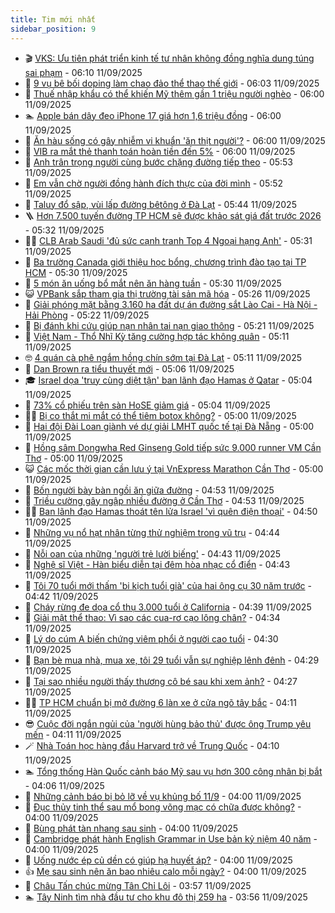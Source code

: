 ```yaml
---
title: Tim mới nhất
sidebar_position: 9
---
```


<!-- vnexpress-tin-moi-nhat:START -->
- 🎬 [VKS: Ưu tiên phát triển kinh tế tư nhân không đồng nghĩa dung túng sai phạm](https://vnexpress.net/vks-uu-tien-phat-trien-kinh-te-tu-nhan-khong-dong-nghia-dung-tung-sai-pham-4937777.html) - 06:10 11/09/2025
- 🐎 [9 vụ bê bối doping làm chao đảo thể thao thế giới](https://vnexpress.net/9-vu-be-boi-doping-lam-chao-dao-the-thao-the-gioi-4937864.html) - 06:03 11/09/2025
- 🦍 [Thuế nhập khẩu có thể khiến Mỹ thêm gần 1 triệu người nghèo](https://vnexpress.net/thue-nhap-khau-co-the-khien-my-them-gan-1-trieu-nguoi-ngheo-4937762.html) - 06:00 11/09/2025
- 🏊 [Apple bán dây đeo iPhone 17 giá hơn 1,6 triệu đồng](https://vnexpress.net/apple-ban-day-deo-iphone-17-gia-hon-1-6-trieu-dong-4937699.html) - 06:00 11/09/2025
- 🎊 [Ăn hàu sống có gây nhiễm vi khuẩn &#39;ăn thịt người&#39;?](https://vnexpress.net/an-hau-song-co-gay-nhiem-vi-khuan-an-thit-nguoi-4937240.html) - 06:00 11/09/2025
- 🎃 [VIB ra mắt thẻ thanh toán hoàn tiền đến 5%](https://vnexpress.net/vib-ra-mat-the-thanh-toan-hoan-tien-den-5-4937821.html) - 06:00 11/09/2025
- 🧰 [Anh trân trọng người cùng bước chặng đường tiếp theo](https://vnexpress.net/anh-tran-trong-nguoi-cung-buoc-chang-duong-tiep-theo-4937764.html) - 05:53 11/09/2025
- 🔭 [Em vẫn chờ người đồng hành đích thực của đời mình](https://vnexpress.net/em-van-cho-nguoi-dong-hanh-dich-thuc-cua-doi-minh-4937720.html) - 05:52 11/09/2025
- 🫶 [Taluy đổ sập, vùi lấp đường bêtông ở Đà Lạt](https://vnexpress.net/taluy-do-sap-vui-lap-duong-betong-o-da-lat-4937842.html) - 05:44 11/09/2025
- 🪜 [Hơn 7.500 tuyến đường TP HCM sẽ được khảo sát giá đất trước 2026](https://vnexpress.net/hon-7-500-tuyen-duong-tp-hcm-se-duoc-khao-sat-gia-dat-truoc-2026-4937645.html) - 05:32 11/09/2025
- 👨‍🏫 [CLB Arab Saudi &#39;đủ sức cạnh tranh Top 4 Ngoại hạng Anh&#39;](https://vnexpress.net/clb-arab-saudi-du-suc-canh-tranh-top-4-ngoai-hang-anh-4937826.html) - 05:31 11/09/2025
- 🎊 [Ba trường Canada giới thiệu học bổng, chương trình đào tạo tại TP HCM](https://vnexpress.net/ba-truong-canada-gioi-thieu-hoc-bong-chuong-trinh-dao-tao-tai-tp-hcm-4937823.html) - 05:30 11/09/2025
- 🎊 [5 món ăn uống bổ mắt nên ăn hàng tuần](https://vnexpress.net/5-mon-an-uong-bo-mat-nen-an-hang-tuan-4937765.html) - 05:30 11/09/2025
- 😺 [VPBank sắp tham gia thị trường tài sản mã hóa](https://vnexpress.net/vpbank-sap-tham-gia-thi-truong-tai-san-ma-hoa-4937780.html) - 05:26 11/09/2025
- 🐘 [Giải phóng mặt bằng 3.160 ha đất dự án đường sắt Lào Cai - Hà Nội - Hải Phòng](https://vnexpress.net/giai-phong-mat-bang-3-160-ha-dat-du-an-duong-sat-lao-cai-ha-noi-hai-phong-4937802.html) - 05:22 11/09/2025
- 🌁 [Bị đánh khi cứu giúp nạn nhân tai nạn giao thông](https://vnexpress.net/nhom-danh-nguoi-giup-do-nan-nhan-tai-nan-giao-thong-bi-bat-4937829.html) - 05:21 11/09/2025
- 🐲 [Việt Nam - Thổ Nhĩ Kỳ tăng cường hợp tác không quân](https://vnexpress.net/viet-nam-tho-nhi-ky-tang-cuong-hop-tac-khong-quan-4937790.html) - 05:11 11/09/2025
- 🤓 [4 quán cà phê ngắm hồng chín sớm tại Đà Lạt](https://vnexpress.net/4-quan-ca-phe-ngam-hong-chin-som-tai-da-lat-4937550.html) - 05:11 11/09/2025
- 💪 [Dan Brown ra tiểu thuyết mới](https://vnexpress.net/dan-brown-ra-tieu-thuyet-moi-4937688.html) - 05:06 11/09/2025
- 🎓 [Israel dọa &#39;truy cùng diệt tận&#39; ban lãnh đạo Hamas ở Qatar](https://vnexpress.net/israel-doa-truy-cung-diet-tan-ban-lanh-dao-hamas-o-qatar-4937730.html) - 05:04 11/09/2025
- 🫣 [73% cổ phiếu trên sàn HoSE giảm giá](https://vnexpress.net/chung-khoan-hom-nay-11-9-4937836.html) - 05:04 11/09/2025
- 🧑‍💻 [Bị co thắt mi mắt có thể tiêm botox không?](https://vnexpress.net/bi-co-that-mi-mat-co-the-tiem-botox-khong-4937789.html) - 05:00 11/09/2025
- 🐲 [Hai đội Đài Loan giành vé dự giải LMHT quốc tế tại Đà Nẵng](https://vnexpress.net/hai-doi-dai-loan-gianh-ve-du-giai-lmht-quoc-te-tai-da-nang-4937618.html) - 05:00 11/09/2025
- 🌝 [Hồng sâm Dongwha Red Ginseng Gold tiếp sức 9.000 runner VM Cần Thơ](https://vnexpress.net/hong-sam-dongwha-red-ginseng-gold-tiep-suc-9-000-runner-vm-can-tho-4937407.html) - 05:00 11/09/2025
- 😺 [Các mốc thời gian cần lưu ý tại VnExpress Marathon Cần Thơ](https://vnexpress.net/cac-moc-thoi-gian-can-luu-y-tai-vnexpress-marathon-can-tho-4936371.html) - 05:00 11/09/2025
- 🐎 [Bốn người bày bàn ngồi ăn giữa đường](https://vnexpress.net/bon-nguoi-bay-ban-ngoi-an-giua-duong-4937794.html) - 04:53 11/09/2025
- 🎡 [Triều cường gây ngập nhiều đường ở Cần Thơ](https://vnexpress.net/trieu-cuong-gay-ngap-nhieu-duong-o-can-tho-4937818.html) - 04:53 11/09/2025
- 👨‍🏫 [Ban lãnh đạo Hamas thoát tên lửa Israel &#39;vì quên điện thoại&#39;](https://vnexpress.net/ban-lanh-dao-hamas-thoat-ten-lua-israel-vi-quen-dien-thoai-4937752.html) - 04:50 11/09/2025
- 🦆 [Những vụ nổ hạt nhân từng thử nghiệm trong vũ trụ](https://vnexpress.net/nhung-vu-no-hat-nhan-tung-thu-nghiem-trong-vu-tru-4937081.html) - 04:44 11/09/2025
- 🚦 [Nỗi oan của những &#39;người trẻ lười biếng&#39;](https://vnexpress.net/noi-oan-cua-nhung-nguoi-tre-luoi-bieng-4937758.html) - 04:43 11/09/2025
- 💫 [Nghệ sĩ Việt - Hàn biểu diễn tại đêm hòa nhạc cổ điển](https://vnexpress.net/nghe-si-viet-han-bieu-dien-tai-dem-hoa-nhac-co-dien-4937375.html) - 04:43 11/09/2025
- 🎉 [Tôi 70 tuổi mới thấm &#39;bi kịch tuổi già&#39; của hai ông cụ 30 năm trước](https://vnexpress.net/thu-tuc-chia-thua-ke-bi-kich-tuoi-gia-4937712.html) - 04:42 11/09/2025
- 🌋 [Cháy rừng đe dọa cổ thụ 3.000 tuổi ở California](https://vnexpress.net/chay-rung-de-doa-co-thu-3-000-tuoi-o-california-4937538.html) - 04:39 11/09/2025
- 🤖 [Giải mật thể thao: Vì sao các cua-rơ cạo lông chân?](https://vnexpress.net/giai-mat-the-thao-vi-sao-cac-cua-ro-cao-long-chan-4937356.html) - 04:34 11/09/2025
- 🦏 [Lý do cúm A biến chứng viêm phổi ở người cao tuổi](https://vnexpress.net/ly-do-cum-a-bien-chung-viem-phoi-o-nguoi-cao-tuoi-4937798.html) - 04:30 11/09/2025
- 🦩 [Bạn bè mua nhà, mua xe, tôi 29 tuổi vẫn sự nghiệp lênh đênh](https://vnexpress.net/ap-luc-cuoc-song-kho-kiem-tien-kiem-tien-bang-cach-nao-toi-co-sai-lam-khi-luon-chon-con-duong-kho-hon-de-di-4937742.html) - 04:29 11/09/2025
- 👺 [Tại sao nhiều người thấy thương cô bé sau khi xem ảnh?](https://vnexpress.net/cau-do-iq-thu-tai-tinh-mat-tai-sao-nhieu-nguoi-thay-thuong-co-be-sau-khi-xem-anh-4937373.html) - 04:27 11/09/2025
- 🧑‍🏫 [TP HCM chuẩn bị mở đường 6 làn xe ở cửa ngõ tây bắc](https://vnexpress.net/tp-hcm-chuan-bi-mo-duong-6-lan-xe-o-cua-ngo-tay-bac-4937788.html) - 04:11 11/09/2025
- 😎 [Cuộc đời ngắn ngủi của &#39;người hùng bảo thủ&#39; được ông Trump yêu mến](https://vnexpress.net/cuoc-doi-ngan-ngui-cua-nguoi-hung-bao-thu-duoc-ong-trump-yeu-men-4937653.html) - 04:11 11/09/2025
- 🪄 [Nhà Toán học hàng đầu Harvard trở về Trung Quốc](https://vnexpress.net/nha-toan-hoc-hang-dau-harvard-tro-ve-trung-quoc-4937181.html) - 04:10 11/09/2025
- 🏊 [Tổng thống Hàn Quốc cảnh báo Mỹ sau vụ hơn 300 công nhân bị bắt](https://vnexpress.net/tong-thong-han-quoc-canh-bao-my-sau-vu-hon-300-cong-nhan-bi-bat-4937706.html) - 04:06 11/09/2025
- 💃 [Những cảnh báo bị bỏ lỡ về vụ khủng bố 11/9](https://vnexpress.net/nhung-canh-bao-bi-bo-lo-ve-vu-khung-bo-11-9-4937782.html) - 04:00 11/09/2025
- 🦆 [Đục thủy tinh thể sau mổ bong võng mạc có chữa được không?](https://vnexpress.net/duc-thuy-tinh-the-sau-mo-bong-vong-mac-co-chua-duoc-khong-4937775.html) - 04:00 11/09/2025
- 🎊 [Bùng phát tàn nhang sau sinh](https://vnexpress.net/bung-phat-tan-nhang-sau-sinh-4937772.html) - 04:00 11/09/2025
- 👺 [Cambridge phát hành English Grammar in Use bản kỷ niệm 40 năm](https://vnexpress.net/cambridge-phat-hanh-english-grammar-in-use-ban-ky-niem-40-nam-4937757.html) - 04:00 11/09/2025
- 🎡 [Uống nước ép củ dền có giúp hạ huyết áp?](https://vnexpress.net/uong-nuoc-ep-cu-den-co-giup-ha-huyet-ap-4937743.html) - 04:00 11/09/2025
- 👍 [Mẹ sau sinh nên ăn bao nhiêu calo mỗi ngày?](https://vnexpress.net/me-sau-sinh-nen-an-bao-nhieu-calo-moi-ngay-4937735.html) - 04:00 11/09/2025
- 🐎 [Châu Tấn chúc mừng Tân Chỉ Lôi](https://vnexpress.net/chau-tan-chuc-mung-tan-chi-loi-4937748.html) - 03:57 11/09/2025
- 🏊 [Tây Ninh tìm nhà đầu tư cho khu đô thị 259 ha](https://vnexpress.net/tay-ninh-tim-nha-dau-tu-cho-khu-do-thi-259-ha-4937651.html) - 03:56 11/09/2025<!-- vnexpress-tin-moi-nhat:END -->

